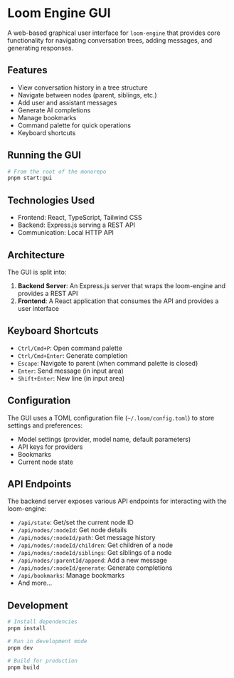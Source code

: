 # Loom Engine GUI

A web-based graphical user interface for `loom-engine` that provides core functionality for navigating conversation trees, adding messages, and generating responses.

## Features

- View conversation history in a tree structure
- Navigate between nodes (parent, siblings, etc.)
- Add user and assistant messages
- Generate AI completions
- Manage bookmarks
- Command palette for quick operations
- Keyboard shortcuts

## Running the GUI

```bash
# From the root of the monorepo
pnpm start:gui
```

## Technologies Used

- Frontend: React, TypeScript, Tailwind CSS
- Backend: Express.js serving a REST API
- Communication: Local HTTP API

## Architecture

The GUI is split into:

1. **Backend Server**: An Express.js server that wraps the loom-engine and provides a REST API
2. **Frontend**: A React application that consumes the API and provides a user interface

## Keyboard Shortcuts

- `Ctrl/Cmd+P`: Open command palette
- `Ctrl/Cmd+Enter`: Generate completion
- `Escape`: Navigate to parent (when command palette is closed)
- `Enter`: Send message (in input area)
- `Shift+Enter`: New line (in input area)

## Configuration

The GUI uses a TOML configuration file (`~/.loom/config.toml`) to store settings and preferences:

- Model settings (provider, model name, default parameters)
- API keys for providers
- Bookmarks
- Current node state

## API Endpoints

The backend server exposes various API endpoints for interacting with the loom-engine:

- `/api/state`: Get/set the current node ID
- `/api/nodes/:nodeId`: Get node details
- `/api/nodes/:nodeId/path`: Get message history
- `/api/nodes/:nodeId/children`: Get children of a node
- `/api/nodes/:nodeId/siblings`: Get siblings of a node
- `/api/nodes/:parentId/append`: Add a new message
- `/api/nodes/:nodeId/generate`: Generate completions
- `/api/bookmarks`: Manage bookmarks
- And more...

## Development

```bash
# Install dependencies
pnpm install

# Run in development mode
pnpm dev

# Build for production
pnpm build
```
